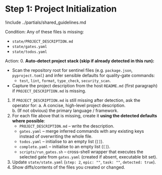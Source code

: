 # Step 1: Project Initialization

!include ../partials/shared_guidelines.md

Condition: Any of these files is missing:
* `state/PROJECT_DESCRIPTION.md`
* `state/gates.yaml`
* `state/todos.yaml`

Action:
0. **Auto-detect project stack (skip if already detected in this run):**
   * Scan the repository root for sentinel files (e.g. `package.json`, `pyproject.toml`) and infer sensible defaults for quality-gate commands:
     * `test`, `lint`, `format`, `type_check`, `security_scan`.
   * Capture the project description from the host `README.md` (first paragraph) if `PROJECT_DESCRIPTION.md` is missing.

1. If `PROJECT_DESCRIPTION.md` is still missing after detection, ask the operator for:
   a. A concise, high-level project description.  
   b. (If not obvious) the primary language / framework.
2. For each file above that is missing, create it **using the detected defaults where possible**:
   * `PROJECT_DESCRIPTION.md` – write the description.
   * `gates.yaml` – merge inferred commands with any existing keys instead of overwriting the whole file.
   * `todos.yaml` – initialise to an empty list (`[]`).
   * `complete.yaml` – initialise to an empty list (`[]`).
   * `scripts/run_gates.sh` – cross-shell wrapper that executes the selected gate from `gates.yaml` (created if absent, executable bit set).
3. Update `state/state.yaml` (`step: 2`, `epic: ""`, `task: ""`, `detected: true`).
4. Show diffs/contents of the files you created or changed. 